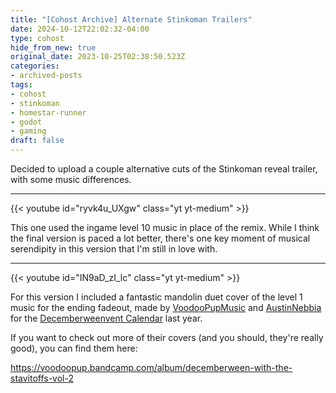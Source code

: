 ```yaml
---
title: "[Cohost Archive] Alternate Stinkoman Trailers"
date: 2024-10-12T22:02:32-04:00
type: cohost
hide_from_new: true
original_date: 2023-10-25T02:38:50.523Z
categories:
- archived-posts
tags:
- cohost
- stinkoman
- homestar-runner
- godot
- gaming
draft: false
---
```


Decided to upload a couple alternative cuts of the Stinkoman reveal trailer, with some music differences.

---

{{< youtube id="ryvk4u_UXgw" class="yt yt-medium" >}}

This one used the ingame level 10 music in place of the remix. While I think the final version is paced a lot better, there's one key moment of musical serendipity in this version that I'm still in love with.

---

{{< youtube id="IN9aD_zI_lc" class="yt yt-medium" >}}

For this version I included a fantastic mandolin duet cover of the level 1 music for the ending fadeout, made by [VoodooPupMusic](https://twitter.com/VoodooPupMusic) and [AustinNebbia](https://twitter.com/AustinNebbia) for the [Decemberweenvent Calendar](https://homestarrunner.com/toons/decemberweenvent-calendar) last year.

If you want to check out more of their covers (and you should, they're really good), you can find them here:

https://voodoopup.bandcamp.com/album/decemberween-with-the-stavitoffs-vol-2